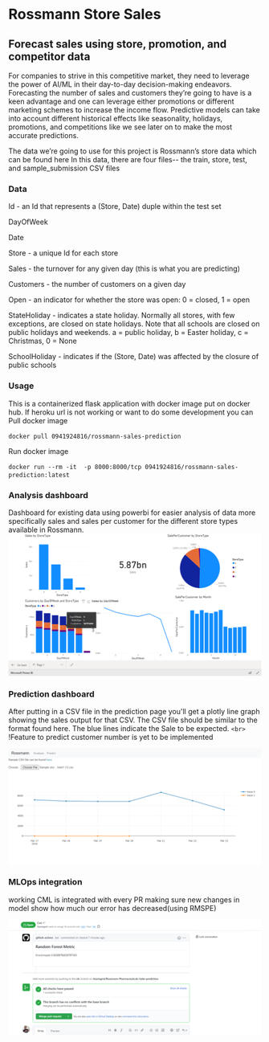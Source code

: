 ﻿﻿

# Rossmann Store Sales

## Forecast sales using store, promotion, and competitor data

For companies to strive in this competitive market, they need to leverage the power of AI/ML in their day-to-day decision-making endeavors. Forecasting the number of sales and customers they’re going to have is a keen advantage and one can leverage either promotions or different marketing schemes to increase the income flow. Predictive models can take into account different historical effects like seasonality, holidays, promotions, and competitions like we see later on to make the most accurate predictions.

The data we’re going to use for this project is Rossmann’s store data which can be found here
In this data, there are four files-- the train, store, test, and sample_submission CSV files

### Data

Id - an Id that represents a (Store, Date) duple within the test set

DayOfWeek

Date

Store - a unique Id for each store

Sales - the turnover for any given day (this is what you are predicting)

Customers - the number of customers on a given day

Open - an indicator for whether the store was open: 0 = closed, 1 = open

StateHoliday - indicates a state holiday. Normally all stores, with few exceptions, are closed on state holidays. Note that all schools are closed on public holidays and weekends. a = public holiday, b = Easter holiday, c = Christmas, 0 = None

SchoolHoliday - indicates if the (Store, Date) was affected by the closure of public schools

### Usage

This is a containerized flask application with docker image put on docker hub. If heroku url is not working or want to do some development you can
Pull docker image

```
docker pull 0941924816/rossmann-sales-prediction
```

Run docker image

```
docker run --rm -it  -p 8000:8000/tcp 0941924816/rossmann-sales-prediction:latest
```

### Analysis dashboard

Dashboard for existing data using powerbi for easier analysis of data more specifically sales and sales per customer for the different store types available in Rossmann.![img](image/README/1628070710254.png)

### Prediction dashboard

After putting in a CSV file in the prediction page you'll get a plotly line graph showing the sales output for that CSV. The CSV file should be similar to the format found here. The blue lines indicate the Sale to be expected. `<br>`
!Feature to predict customer number is yet to be implemented

![dashboard picture](images/prediction.png)

### MLOps integration

working CML is integrated with every PR making sure new changes in model show how much our error has decreased(using RMSPE)

![CML picture](images/cml.png)
